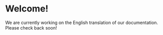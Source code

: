 # Welcome!

We are currently working on the English translation of our documentation. Please check back soon!
